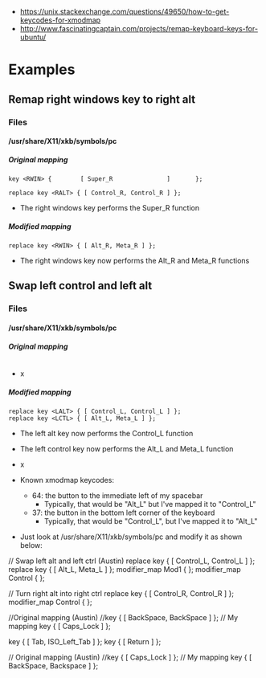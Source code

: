 - https://unix.stackexchange.com/questions/49650/how-to-get-keycodes-for-xmodmap
- http://www.fascinatingcaptain.com/projects/remap-keyboard-keys-for-ubuntu/
# Examples
## Remap right windows key to right alt
### Files
#### /usr/share/X11/xkb/symbols/pc
##### Original mapping
```
key <RWIN> {        [ Super_R               ]       };

replace key <RALT> { [ Control_R, Control_R ] };

```
- The right windows key performs the Super_R function

##### Modified mapping
```
replace key <RWIN> { [ Alt_R, Meta_R ] };
```
- The right windows key now performs the Alt_R and Meta_R functions

## Swap left control and left alt
### Files
#### /usr/share/X11/xkb/symbols/pc
##### Original mapping
```
```
- x
##### Modified mapping
```
replace key <LALT> { [ Control_L, Control_L ] }; 
replace key <LCTL> { [ Alt_L, Meta_L ] };
```
- The left alt key now performs the Control_L function
- The left control key now performs the  Alt_L and Meta_L function


- x


- Known xmodmap keycodes:
  - 64: the button to the immediate left of my spacebar
      - Typically, that would be "Alt_L" but I've mapped it to "Control_L"
  - 37: the button in the bottom left corner of the keyboard
      - Typically, that would be "Control_L", but I've mapped it to "Alt_L" 
- Just look at /usr/share/X11/xkb/symbols/pc and modify it as shown below:

// Swap left alt and left ctrl (Austin)
replace key <LALT> { [ Control_L, Control_L ] };
replace key <LCTL> { [ Alt_L, Meta_L ] };
modifier_map Mod1    { <LCTL> };
modifier_map Control { <LALT> };

// Turn right alt into right ctrl
replace key <RALT> { [ Control_R, Control_R ] };
modifier_map Control { <RALT> };

//Original mapping (Austin)
//key <BKSP> {	[ BackSpace, BackSpace	]	};
// My mapping
key <BKSP> {	[ Caps_Lock		]	};

key  <TAB> {	[ Tab,	ISO_Left_Tab	]	};
key <RTRN> {	[ Return		]	};

// Original mapping (Austin)
//key <CAPS> {	[ Caps_Lock		]	};
// My mapping
key <CAPS> {	[ BackSpace, Backspace	]	};
